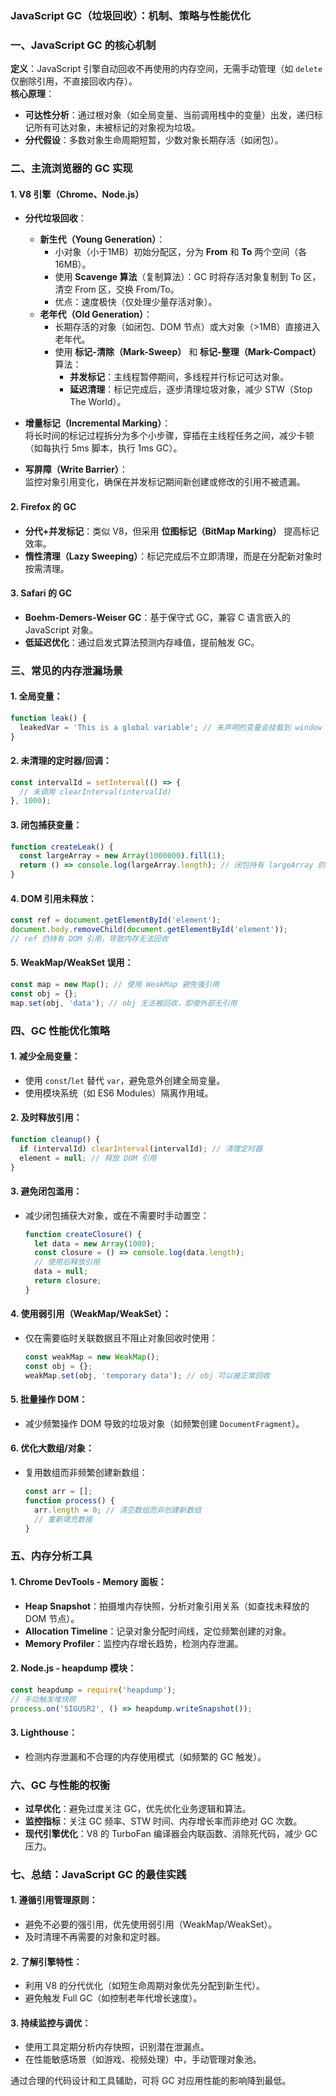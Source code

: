 ### JavaScript GC（垃圾回收）：机制、策略与性能优化


### **一、JavaScript GC 的核心机制**
**定义**：JavaScript 引擎自动回收不再使用的内存空间，无需手动管理（如 `delete` 仅删除引用，不直接回收内存）。  
**核心原理**：  
- **可达性分析**：通过根对象（如全局变量、当前调用栈中的变量）出发，递归标记所有可达对象，未被标记的对象视为垃圾。  
- **分代假设**：多数对象生命周期短暂，少数对象长期存活（如闭包）。


### **二、主流浏览器的 GC 实现**
#### **1. V8 引擎（Chrome、Node.js）**
- **分代垃圾回收**：  
  - **新生代（Young Generation）**：  
    - 小对象（小于1MB）初始分配区，分为 **From** 和 **To** 两个空间（各16MB）。  
    - 使用 **Scavenge 算法**（复制算法）：GC 时将存活对象复制到 To 区，清空 From 区，交换 From/To。  
    - 优点：速度极快（仅处理少量存活对象）。  
  - **老年代（Old Generation）**：  
    - 长期存活的对象（如闭包、DOM 节点）或大对象（>1MB）直接进入老年代。  
    - 使用 **标记-清除（Mark-Sweep）** 和 **标记-整理（Mark-Compact）** 算法：  
      - **并发标记**：主线程暂停期间，多线程并行标记可达对象。  
      - **延迟清理**：标记完成后，逐步清理垃圾对象，减少 STW（Stop The World）。  

- **增量标记（Incremental Marking）**：  
  将长时间的标记过程拆分为多个小步骤，穿插在主线程任务之间，减少卡顿（如每执行 5ms 脚本，执行 1ms GC）。

- **写屏障（Write Barrier）**：  
  监控对象引用变化，确保在并发标记期间新创建或修改的引用不被遗漏。

#### **2. Firefox 的 GC**
- **分代+并发标记**：类似 V8，但采用 **位图标记（BitMap Marking）** 提高标记效率。  
- **惰性清理（Lazy Sweeping）**：标记完成后不立即清理，而是在分配新对象时按需清理。

#### **3. Safari 的 GC**
- **Boehm-Demers-Weiser GC**：基于保守式 GC，兼容 C 语言嵌入的 JavaScript 对象。  
- **低延迟优化**：通过启发式算法预测内存峰值，提前触发 GC。


### **三、常见的内存泄漏场景**
#### 1. **全局变量**：  
   ```javascript
   function leak() {
     leakedVar = 'This is a global variable'; // 未声明的变量会挂载到 window
   }
   ```

#### 2. **未清理的定时器/回调**：  
   ```javascript
   const intervalId = setInterval(() => {
     // 未调用 clearInterval(intervalId)
   }, 1000);
   ```

#### 3. **闭包捕获变量**：  
   ```javascript
   function createLeak() {
     const largeArray = new Array(1000000).fill(1);
     return () => console.log(largeArray.length); // 闭包持有 largeArray 的引用
   }
   ```

#### 4. **DOM 引用未释放**：  
   ```javascript
   const ref = document.getElementById('element');
   document.body.removeChild(document.getElementById('element'));
   // ref 仍持有 DOM 引用，导致内存无法回收
   ```

#### 5. **WeakMap/WeakSet 误用**：  
   ```javascript
   const map = new Map(); // 使用 WeakMap 避免强引用
   const obj = {};
   map.set(obj, 'data'); // obj 无法被回收，即使外部无引用
   ```


### **四、GC 性能优化策略**
#### 1. **减少全局变量**：  
   - 使用 `const`/`let` 替代 `var`，避免意外创建全局变量。  
   - 使用模块系统（如 ES6 Modules）隔离作用域。

#### 2. **及时释放引用**：  
   ```javascript
   function cleanup() {
     if (intervalId) clearInterval(intervalId); // 清理定时器
     element = null; // 释放 DOM 引用
   }
   ```

#### 3. **避免闭包滥用**：  
   - 减少闭包捕获大对象，或在不需要时手动置空：  
     ```javascript
     function createClosure() {
       let data = new Array(1000);
       const closure = () => console.log(data.length);
       // 使用后释放引用
       data = null;
       return closure;
     }
     ```

#### 4. **使用弱引用（WeakMap/WeakSet）**：  
   - 仅在需要临时关联数据且不阻止对象回收时使用：  
     ```javascript
     const weakMap = new WeakMap();
     const obj = {};
     weakMap.set(obj, 'temporary data'); // obj 可以被正常回收
     ```

#### 5. **批量操作 DOM**：  
   - 减少频繁操作 DOM 导致的垃圾对象（如频繁创建 `DocumentFragment`）。

#### 6. **优化大数组/对象**：  
   - 复用数组而非频繁创建新数组：  
     ```javascript
     const arr = [];
     function process() {
       arr.length = 0; // 清空数组而非创建新数组
       // 重新填充数据
     }
     ```


### **五、内存分析工具**
#### 1. **Chrome DevTools - Memory 面板**：  
   - **Heap Snapshot**：拍摄堆内存快照，分析对象引用关系（如查找未释放的 DOM 节点）。  
   - **Allocation Timeline**：记录对象分配时间线，定位频繁创建的对象。  
   - **Memory Profiler**：监控内存增长趋势，检测内存泄漏。

#### 2. **Node.js - heapdump 模块**：  
   ```javascript
   const heapdump = require('heapdump');
   // 手动触发堆快照
   process.on('SIGUSR2', () => heapdump.writeSnapshot());
   ```

#### 3. **Lighthouse**：  
   - 检测内存泄漏和不合理的内存使用模式（如频繁的 GC 触发）。


### **六、GC 与性能的权衡**
- **过早优化**：避免过度关注 GC，优先优化业务逻辑和算法。  
- **监控指标**：关注 GC 频率、STW 时间、内存增长率而非绝对 GC 次数。  
- **现代引擎优化**：V8 的 TurboFan 编译器会内联函数、消除死代码，减少 GC 压力。


### **七、总结：JavaScript GC 的最佳实践**
#### 1. **遵循引用管理原则**：  
   - 避免不必要的强引用，优先使用弱引用（WeakMap/WeakSet）。  
   - 及时清理不再需要的对象和定时器。  

#### 2. **了解引擎特性**：  
   - 利用 V8 的分代优化（如短生命周期对象优先分配到新生代）。  
   - 避免触发 Full GC（如控制老年代增长速度）。  

#### 3. **持续监控与调优**：  
   - 使用工具定期分析内存快照，识别潜在泄漏点。  
   - 在性能敏感场景（如游戏、视频处理）中，手动管理对象池。  

通过合理的代码设计和工具辅助，可将 GC 对应用性能的影响降到最低。